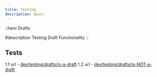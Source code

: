 ```yaml
---
title: Testing
description: descr
---
```


::hero
Drafts

#description
Testing Draft Functionality
::

## Tests

1.1 url - [dev/testing/drafts/is-a-draft](/dev/testing/drafts/is-a-draft)
1.2 url - [dev/testing/drafts/is-NOT-a-draft](/dev/testing/drafts/is-NOT-a-draft)
